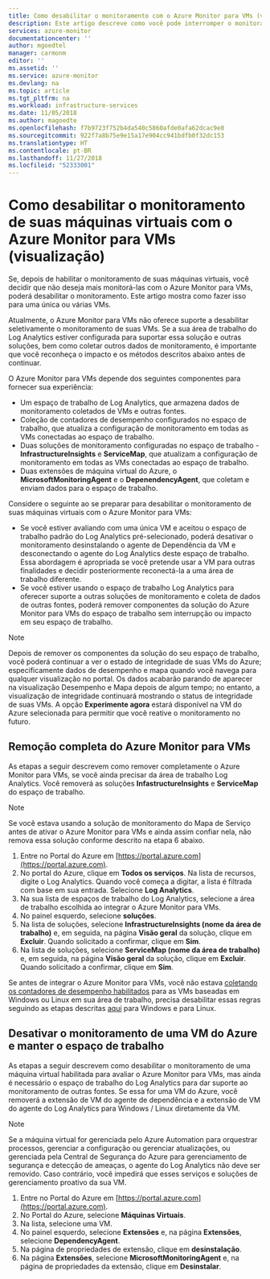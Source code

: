 ```yaml
---
title: Como desabilitar o monitoramento com o Azure Monitor para VMs (visualização) | Microsoft Docs
description: Este artigo descreve como você pode interromper o monitoramento de suas máquinas virtuais com o Azure Monitor para VMs.
services: azure-monitor
documentationcenter: ''
author: mgoedtel
manager: carmonm
editor: ''
ms.assetid: ''
ms.service: azure-monitor
ms.devlang: na
ms.topic: article
ms.tgt_pltfrm: na
ms.workload: infrastructure-services
ms.date: 11/05/2018
ms.author: magoedte
ms.openlocfilehash: f7b9723f752b4da540c5860afde0afa62dcac9e0
ms.sourcegitcommit: 922f7a8b75e9e15a17e904cc941bdfb0f32dc153
ms.translationtype: HT
ms.contentlocale: pt-BR
ms.lasthandoff: 11/27/2018
ms.locfileid: "52333001"
---
```

# <a name="how-to-disable-monitoring-of-your-virtual-machines-with-azure-monitor-for-vms-preview"></a>Como desabilitar o monitoramento de suas máquinas virtuais com o Azure Monitor para VMs (visualização)

Se, depois de habilitar o monitoramento de suas máquinas virtuais, você decidir que não deseja mais monitorá-las com o Azure Monitor para VMs, poderá desabilitar o monitoramento. Este artigo mostra como fazer isso para uma única ou várias VMs.  

Atualmente, o Azure Monitor para VMs não oferece suporte a desabilitar seletivamente o monitoramento de suas VMs. Se a sua área de trabalho do Log Analytics estiver configurada para suportar essa solução e outras soluções, bem como coletar outros dados de monitoramento, é importante que você reconheça o impacto e os métodos descritos abaixo antes de continuar.

O Azure Monitor para VMs depende dos seguintes componentes para fornecer sua experiência:

* Um espaço de trabalho de Log Analytics, que armazena dados de monitoramento coletados de VMs e outras fontes.
* Coleção de contadores de desempenho configurados no espaço de trabalho, que atualiza a configuração de monitoramento em todas as VMs conectadas ao espaço de trabalho.
* Duas soluções de monitoramento configuradas no espaço de trabalho - **InfrastructureInsights** e **ServiceMap**, que atualizam a configuração de monitoramento em todas as VMs conectadas ao espaço de trabalho.
* Duas extensões de máquina virtual do Azure, o **MicrosoftMonitoringAgent** e o **DepenendencyAgent**, que coletam e enviam dados para o espaço de trabalho.

Considere o seguinte ao se preparar para desabilitar o monitoramento de suas máquinas virtuais com o Azure Monitor para VMs:

* Se você estiver avaliando com uma única VM e aceitou o espaço de trabalho padrão do Log Analytics pré-selecionado, poderá desativar o monitoramento desinstalando o agente de Dependência da VM e desconectando o agente do Log Analytics deste espaço de trabalho. Essa abordagem é apropriada se você pretende usar a VM para outras finalidades e decidir posteriormente reconectá-la a uma área de trabalho diferente.
* Se você estiver usando o espaço de trabalho Log Analytics para oferecer suporte a outras soluções de monitoramento e coleta de dados de outras fontes, poderá remover componentes da solução do Azure Monitor para VMs do espaço de trabalho sem interrupção ou impacto em seu espaço de trabalho.  

>[!NOTE]
> Depois de remover os componentes da solução do seu espaço de trabalho, você poderá continuar a ver o estado de integridade de suas VMs do Azure; especificamente dados de desempenho e mapa quando você navega para qualquer visualização no portal. Os dados acabarão parando de aparecer na visualização Desempenho e Mapa depois de algum tempo; no entanto, a visualização de integridade continuará mostrando o status de integridade de suas VMs. A opção **Experimente agora** estará disponível na VM do Azure selecionada para permitir que você reative o monitoramento no futuro.  

## <a name="complete-removal-of-azure-monitor-for-vms"></a>Remoção completa do Azure Monitor para VMs

As etapas a seguir descrevem como remover completamente o Azure Monitor para VMs, se você ainda precisar da área de trabalho Log Analytics. Você removerá as soluções **InfastructureInsights** e **ServiceMap** do espaço de trabalho.  

>[!NOTE]
>Se você estava usando a solução de monitoramento do Mapa de Serviço antes de ativar o Azure Monitor para VMs e ainda assim confiar nela, não remova essa solução conforme descrito na etapa 6 abaixo.  
>

1. Entre no Portal do Azure em [https://portal.azure.com](https://portal.azure.com).
2. No portal do Azure, clique em **Todos os serviços**. Na lista de recursos, digite o Log Analytics. Quando você começa a digitar, a lista é filtrada com base em sua entrada. Selecione **Log Analytics**.
3. Na sua lista de espaços de trabalho do Log Analytics, selecione a área de trabalho escolhida ao integrar o Azure Monitor para VMs.
4. No painel esquerdo, selecione **soluções**.  
5. Na lista de soluções, selecione **InfrastructureInsights (nome da área de trabalho)** e, em seguida, na página **Visão geral** da solução, clique em **Excluir**.  Quando solicitado a confirmar, clique em **Sim**.  
6. Na lista de soluções, selecione **ServiceMap (nome da área de trabalho)** e, em seguida, na página **Visão geral** da solução, clique em **Excluir**.  Quando solicitado a confirmar, clique em **Sim**.  

Se antes de integrar o Azure Monitor para VMs, você não estava [coletando os contadores de desempenho habilitados](vminsights-onboard.md?toc=/azure/azure-monitor/toc.json#performance-counters-enabled) para as VMs baseadas em Windows ou Linux em sua área de trabalho, precisa desabilitar essas regras seguindo as etapas descritas [aqui](../../azure-monitor/platform/data-sources-performance-counters.md?toc=/azure/azure-monitor/toc.json#configuring-performance-counters) para Windows e para Linux.

## <a name="disable-monitoring-for-an-azure-vm-and-retain-workspace"></a>Desativar o monitoramento de uma VM do Azure e manter o espaço de trabalho  

As etapas a seguir descrevem como desabilitar o monitoramento de uma máquina virtual habilitada para avaliar o Azure Monitor para VMs, mas ainda é necessário o espaço de trabalho do Log Analytics para dar suporte ao monitoramento de outras fontes. Se essa for uma VM do Azure, você removerá a extensão de VM do agente de dependência e a extensão de VM do agente do Log Analytics para Windows / Linux diretamente da VM. 

>[!NOTE]
>Se a máquina virtual for gerenciada pelo Azure Automation para orquestrar processos, gerenciar a configuração ou gerenciar atualizações, ou gerenciada pela Central de Segurança do Azure para gerenciamento de segurança e detecção de ameaças, o agente do Log Analytics não deve ser removido. Caso contrário, você impedirá que esses serviços e soluções de gerenciamento proativo da sua VM. 

1. Entre no Portal do Azure em [https://portal.azure.com](https://portal.azure.com). 
2. No Portal do Azure, selecione **Máquinas Virtuais**. 
3. Na lista, selecione uma VM. 
4. No painel esquerdo, selecione **Extensões** e, na página **Extensões**, selecione **DependencyAgent**.
5. Na página de propriedades de extensão, clique em **desinstalação**.
6. Na página **Extensões**, selecione **MicrosoftMonitoringAgent** e, na página de propriedades da extensão, clique em **Desinstalar**.  
